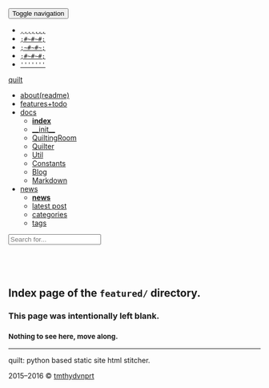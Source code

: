 <!DOCTYPE html>
<html lang="en">
<!--quilted head patch-->
<head>
<meta charset="utf-8"/>
<meta content="ie=edge" http-equiv="X-UA-Compatible"/>
<meta content="width=device-width, initial-scale=1" name="viewport"/>
<!--
~~~~~~~~~~~~~~~~~~~~~~~~~~~~~~~~~~~~~~~~~~~~~~~~~~~~~~~~~~~~~~~~
Page stitched together with quilt:
quilt          : v0.1.1, master, ae48b971c30b65c7d2295029f89a392691f31e8d
url            : http://tmthydvnprt.github.io/quilt/news/featured/index.html
quilted on     : 2016-03-05 19:47:13
source branch  : master
source hash    : ae48b971c30b65c7d2295029f89a392691f31e8d
stitching took : 0.017 s
quilt pagevars :
                author : tmthydvnprt
            categories : []
              copydate : 2015&ndash;2016
           copyrighter : tmthydvnprt
                  date : 2016-03-05 19:47:13
           description : blank index page of featured directory
             directory : featured
          disable_last : disabled
          disable_next : disabled
                domain : tmthydvnprt.github.io/quilt
                 email : tim@tmthydvnprt.com
              keywords : i,n,d,e,x
             last_post : 
            last_title : 
        latestpostlink : latex_support
          markdownlink : /Users/timothydavenport/GitHub/quilt/tests/output/news/featured/index.html
                  name : quilt
             next_post : 
            next_title : 
             page_path : 
          relativepath : ../../
                  tags : []
                 title : featured directory index
                   url : http://tmthydvnprt.github.io/quilt/news/featured/index.html
~~~~~~~~~~~~~~~~~~~~~~~~~~~~~~~~~~~~~~~~~~~~~~~~~~~~~~~~~~~~~~~~
-->
<title>featured directory index</title>
<meta content="tmthydvnprt" name="author"/>
<meta content="blank index page of featured directory" name="description"/>
<meta content="i,n,d,e,x" name="keywords"/>
<link href="../../imgs/favicon.ico" rel="favicon"/>
<link href="../../img/icon_60x60.png" rel="apple-touch-icon"/>
<link href="../../img/icon_76x76.png" rel="apple-touch-icon" sizes="76x76"/>
<link href="../../img/icon_120x120.png" rel="apple-touch-icon" sizes="120x120"/>
<link href="../../img/icon_152x152.png" rel="apple-touch-icon" sizes="152x152"/>
<link href="../../css/bootstrap_font-awesome.min_colorful_quilt.css" rel="stylesheet" type="text/css"/></head>
<body>
<!--quilted nav patch-->
<nav class="navbar navbar-default navbar-fixed-top" id="nav">
<div class="container">
<div class="navbar-header">
<button aria-controls="navbar" aria-expanded="false" class="navbar-toggle collapsed" data-target="#navbar" data-toggle="collapse" type="button">
<span class="sr-only">Toggle navigation</span>
<span class="icon-bar"></span>
<span class="icon-bar"></span>
<span class="icon-bar"></span>
</button>
<a alt="home" href="../../index.html" title="quilt">
<ul class="logo list-unstyled">
<li><code>,,,,,,,</code></li>
<li><code>;#~#~#;</code></li>
<li><code>;~#~#~;</code></li>
<li><code>;#~#~#;</code></li>
<li><code>'''''''</code></li>
</ul>
</a>
<a alt="home" class="navbar-brand" href="../../index.html" title="quilt">quilt</a>
<a alt="repo" class="navbar-brand" href="https://github.com/tmthydvnprt/quilt" title=""><i class="fa fa-github-square"></i></a>
</div>
<div class="navbar-collapse collapse" id="navbar">
<ul class="nav navbar-nav navbar-left">
<li><a alt="about(readme)" href="../../readme.html" title="about(readme)">about(readme)</a></li>
<li><a alt="features+todo" href="../../features_todo.html" title="features+todo">features+todo</a></li>
<li class="dropdown">
<a alt="docs" class="dropdown-toggle" data-toggle="dropdown" href="../../docs/index.html" title="docs">docs<span class="caret"></span></a>
<ul class="dropdown-menu" role="menu">
<li><a alt="index" href="../../docs/index.html" title="index"><strong>index</strong></a></li>
<li><a alt="__init__" href="../../docs/__init__.html" title="__init__">__init__</a></li>
<li><a alt="QuiltingRoom" href="../../docs/QuiltingRoom.html" title="QuiltingRoom">QuiltingRoom</a></li>
<li><a alt="Quilter" href="../../docs/Quilter.html" title="Quilter">Quilter</a></li>
<li><a alt="Util" href="../../docs/Util.html" title="Util">Util</a></li>
<li><a alt="Constants" href="../../docs/Constants.html" title="Constants">Constants</a></li>
<li><a alt="Blog" href="../../docs/Blog.html" title="Blog">Blog</a></li>
<li><a alt="Markdown" href="../../docs/Markdown.html" title="Markdown">Markdown</a></li>
</ul>
</li>
<li class="dropdown">
<a alt="news" class="dropdown-toggle" data-toggle="dropdown" href="../../news/index.html" title="news">news<span class="caret"></span></a>
<ul class="dropdown-menu" role="menu">
<li><a alt="news" href="../../news/index.html" title="news"><strong>news</strong></a></li>
<li><a alt="latest post" href="../../news/latex_support.html" title="latest post">latest post</a></li>
<li><a alt="categories" href="../../news/categories/index.html" title="categories">categories</a></li>
<li><a alt="tags" href="../../news/tags/index.html" title="tags">tags</a></li>
</ul>
</li>
</ul>
</div>
<div class="nav-search">
<form class="search navbar-form">
<input class="form-control typeahead" placeholder="Search for..." type="text"/>
</form>
</div>
</div>
</nav>
<!--quilted page patch-->
<div class="container text-center" id="page">
<h2><br/></h2>
<h2>Index page of the <code>featured/</code> directory.</h2>
<h3>This page was intentionally left blank.</h3>
<h3><small>Nothing to see here, move along.</small></h3>
</div>
<!--quilted footer patch-->
<footer id="footer">
<div class="container">
<hr/>
<div class="clearfix">
<p class="pull-left">quilt: python based static site html stitcher.</p>
<p class="pull-right">2015&ndash;2016 &copy; <a alt="tmthydvnprt" href="https://github.com/tmthydvnprt" title="tmthydvnprt">tmthydvnprt</a></p>
</div>
</div>
</footer>
<!--quilted scripts patch-->
<script id="scripts" rel="javascript" type="text/javascript">
pagevars = { "author":"tmthydvnprt", "categories":"[]", "copydate":"2015&ndash;2016", "copyrighter":"tmthydvnprt", "date":"2016-03-05 19:47:13", "description":"blank index page of featured directory", "directory":"featured", "disable_last":"disabled", "disable_next":"disabled", "domain":"tmthydvnprt.github.io/quilt", "email":"tim@tmthydvnprt.com", "keywords":"i,n,d,e,x", "last_post":"", "last_title":"", "latestpostlink":"latex_support", "markdownlink":"/Users/timothydavenport/GitHub/quilt/tests/output/news/featured/index.html", "name":"quilt", "next_post":"", "next_title":"", "page_path":"", "relativepath":"../../", "tags":"[]", "title":"featured directory index", "url":"http://tmthydvnprt.github.io/quilt/news/featured/index.html" };
</script>
<script rel="javascript" src="../../js/jquery-1.11.2.min_bootstrap.min_typeahead.bundle.min_quilt.js" type="text/javascript"></script>
<script rel="javascript" type="text/x-mathjax-config">MathJax.Hub.Config({ showMathMenu:false, imageFont:null, MathEvents:{ hover:256 }, jax:["input/TeX","output/HTML-CSS", "output/CommonHTML"], extensions:["tex2jax.js", "CHTML-preview.js"], TeX:{ extensions:["AMSmath.js", "AMSsymbols.js", "noErrors.js", "noUndefined.js", "cancel.js"], autoNumber:"AMS" } });</script>
<script rel="javascript" src="https://cdn.mathjax.org/mathjax/latest/MathJax.js?config=TeX-AMS_HTML-full" type="text/javascript"></script>
<script rel="javascript" src="../../js/mathjax/MathJax.js?config=TeX-AMS_HTML-full" type="text/javascript"></script>
</body>
</html>
